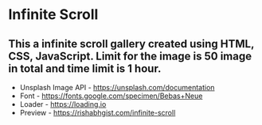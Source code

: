 # Infinite Scroll
## This a infinite scroll gallery created using HTML, CSS, JavaScript. Limit for the image is 50 image in total and time limit is 1 hour. 

* Unsplash Image API - https://unsplash.com/documentation
* Font - https://fonts.google.com/specimen/Bebas+Neue
* Loader - https://loading.io
* Preview - https://rishabhgist.com/infinite-scroll
## 
<img src=""></img>
